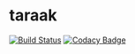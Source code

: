 # taraak
[![Build Status](https://travis-ci.org/Shanmukh96/taraak.svg?branch=master)](https://travis-ci.org/Shanmukh96/taraak)
[![Codacy Badge](https://api.codacy.com/project/badge/Grade/69dd2c4170b247c593fe77e3c05c82a7)](https://www.codacy.com/app/Shanmukh96/tarak?utm_source=github.com&amp;utm_medium=referral&amp;utm_content=Shanmukh96/tarak&amp;utm_campaign=Badge_Grade)
